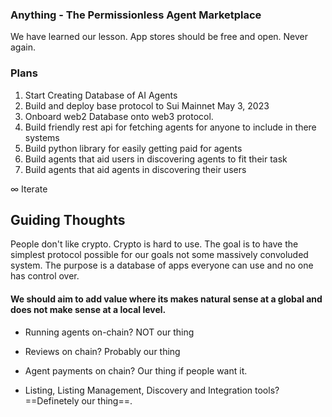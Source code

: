 ### Anything - The Permissionless Agent Marketplace

We have learned our lesson.
App stores should be free and open.
Never again.

### Plans

1. Start Creating Database of AI Agents
2. Build and deploy base protocol to Sui Mainnet May 3, 2023
3. Onboard web2 Database onto web3 protocol.
4. Build friendly rest api for fetching agents for anyone to include in there systems
5. Build python library for easily getting paid for agents
6. Build agents that aid users in discovering agents to fit their task
7. Build agents that aid agents in discovering their users

∞ Iterate

## Guiding Thoughts

People don't like crypto. Crypto is hard to use. The goal is to have the simplest protocol possible for our goals not some massively convoluded system. The purpose is a database of apps everyone can use and no one has control over.

#### We should aim to add value where its makes natural sense at a global and does not make sense at a local level.

- Running agents on-chain? NOT our thing
- Reviews on chain? Probably our thing
- Agent payments on chain? Our thing if people want it.

- Listing, Listing Management, Discovery and Integration tools? ==Definetely our thing==.
